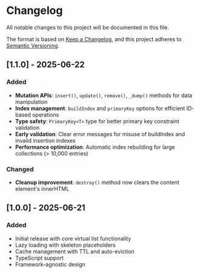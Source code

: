 # Changelog

All notable changes to this project will be documented in this file.

The format is based on [Keep a Changelog](https://keepachangelog.com/en/1.0.0/),
and this project adheres to [Semantic Versioning](https://semver.org/spec/v2.0.0.html).

## [1.1.0] - 2025-06-22

### Added
- **Mutation APIs**: `insert()`, `update()`, `remove()`, `_dump()` methods for data manipulation
- **Index management**: `buildIndex` and `primaryKey` options for efficient ID-based operations
- **Type safety**: `PrimaryKey<T>` type for better primary key constraint validation
- **Early validation**: Clear error messages for misuse of buildIndex and invalid insertion indexes
- **Performance optimization**: Automatic index rebuilding for large collections (> 10,000 entries)

### Changed
- **Cleanup improvement**: `destroy()` method now clears the content element's innerHTML

## [1.0.0] - 2025-06-21

### Added
- Initial release with core virtual list functionality
- Lazy loading with skeleton placeholders
- Cache management with TTL and auto-eviction
- TypeScript support
- Framework-agnostic design
